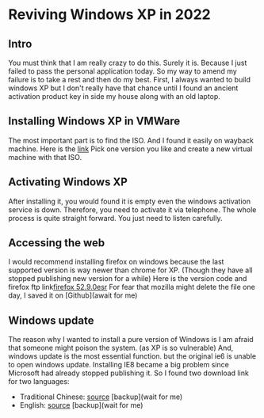 # Reviving Windows XP in 2022

## Intro

You must think that I am really crazy to do this.
Surely it is. Because I just failed to pass the personal application today.
So my way to amend my failure is to take a rest and then do my best.
First, I always wanted to build windows XP but I don't really have that chance until I found an ancient activation product key in side my house along with an old laptop.

## Installing Windows XP in VMWare

The most important part is to find the ISO. And I found it easily on wayback machine. Here is the [link](https://archive.org/search.php?query=%28windows%20xp%29%20AND%20creator%3A%28Microsoft%29)
Pick one version you like and create a new virtual machine with that ISO.

## Activating Windows XP

After installing it, you would found it is empty even the windows activation service is down. Therefore, you need to activate it via telephone. The whole process is quite straight forward. You just need to listen carefully.

## Accessing the web
I would recommend installing firefox on windows because the last supported version is way newer than chrome for XP. (Though they have all stopped publishing new version for a while) 
Here is the version code and firefox ftp link[firefox 52.9.0esr](https://ftp.mozilla.org/pub/firefox/releases/52.9.0esr/)
For fear that mozilla might delete the file one day, I saved it on [Github](await for me)

## Windows update

The reason why I wanted to install a pure version of Windows is I am afraid that someone might poison the system. (as XP is so vulnerable)
And, windows update is the most essential function. but the original ie6 is unable to open windows update. Installing IE8 became a big problem since Microsoft had already stopped publishing it.
So I found two download link for two languages:
* Traditional Chinese: [source](https://www.everybbs.com/show1.php?o=t&f=233&t=24) [backup](wait for me)
* English: [source](https://archive.org/details/ie-8-windows-xp-x-86-enu) [backup](wait for me)
